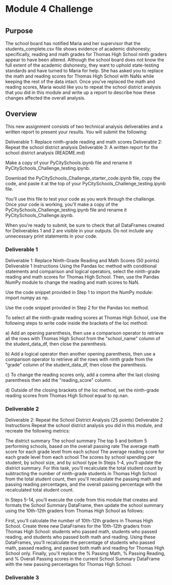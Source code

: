 # Module 4 Challenge
#
## Purpose
The school board has notified Maria and her supervisor that the students_complete.csv file shows evidence of academic dishonesty; specifically, reading and math grades for Thomas High School ninth graders appear to have been altered. Although the school board does not know the full extent of the academic dishonesty, they want to uphold state-testing standards and have turned to Maria for help. She has asked you to replace the math and reading scores for Thomas High School with NaNs while keeping the rest of the data intact. Once you’ve replaced the math and reading scores, Maria would like you to repeat the school district analysis that you did in this module and write up a report to describe how these changes affected the overall analysis.


## Overview

This new assignment consists of two technical analysis deliverables and a written report to present your results. You will submit the following:

Deliverable 1: Replace ninth-grade reading and math scores
Deliverable 2: Repeat the school district analysis
Deliverable 3: A written report for the school district analysis (README.md)


Make a copy of your PyCitySchools.ipynb file and rename it PyCitySchools_Challenge_testing.ipynb.

Download the PyCitySchools_Challenge_starter_code.ipynb file, copy the code, and paste it at the top of your PyCitySchools_Challenge_testing.ipynb file.

You’ll use this file to test your code as you work through the challenge.
Once your code is working, you'll make a copy of the PyCitySchools_Challenge_testing.ipynb file and rename it PyCitySchools_Challenge.ipynb.

When you're ready to submit, be sure to check that all DataFrames created for Deliverables 1 and 2 are visible in your outputs. Do not include any unnecessary print statements in your code.


### Deliverable 1

Deliverable 1: Replace Ninth-Grade Reading and Math Scores (50 points)
Deliverable 1 Instructions
Using the Pandas loc method with conditional statements and comparison and logical operators, select the ninth-grade reading and math scores for Thomas High School. Then, use the Pandas NumPy module to change the reading and math scores to NaN.

Use the code snippet provided in Step 1 to import the NumPy module: import numpy as np.

Use the code snippet provided in Step 2 for the Pandas loc method.

To select all the ninth-grade reading scores at Thomas High School, use the following steps to write code inside the brackets of the loc method:

a) Add an opening parenthesis, then use a comparison operator to retrieve all the rows with Thomas High School from the "school_name" column of the student_data_df, then close the parenthesis.

b) Add a logical operator then another opening parenthesis, then use a comparison operator to retrieve all the rows with ninth grade from the "grade" column of the student_data_df, then close the parenthesis.

c) To change the reading scores only, add a comma after the last closing parenthesis then add the "reading_score" column.

d) Outside of the closing brackets of the loc method, set the ninth-grade reading scores from Thomas High School equal to np.nan.

### Deliverable 2

Deliverable 2: Repeat the School District Analysis (25 points)
Deliverable 2 Instructions
Repeat the school district analysis you did in this module, and recreate the following metrics:

The district summary
The school summary
The top 5 and bottom 5 performing schools, based on the overall passing rate
The average math score for each grade level from each school
The average reading score for each grade level from each school
The scores by school spending per student, by school size, and by school type
In Steps 1-4, you’ll update the district summary. For this task, you’ll recalculate the total student count by subtracting the number of ninth-grade students in Thomas High School from the total student count, then you'll recalculate the passing math and passing reading percentages, and the overall passing percentage with the recalculated total student count.

In Steps 5-14, you’ll execute the code from this module that creates and formats the School Summary DataFrame, then update the school summary using the 10th-12th graders from Thomas High School as follows:

First, you’ll calculate the number of 10th-12th graders in Thomas High School.
Create three new DataFrames for the 10th-12th graders from Thomas High School: students who passed math, students who passed reading, and students who passed both math and reading.
Using these DataFrames, you'll recalculate the percentage of students who passed math, passed reading, and passed both math and reading for Thomas High School only.
Finally, you'll replace the % Passing Math, % Passing Reading, and % Overall Passing scores in the current School Summary DataFrame with the new passing percentages for Thomas High School.


### Deliverable 3
